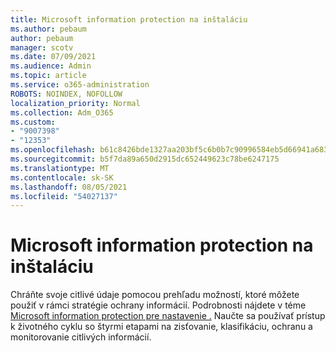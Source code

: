 ```yaml
---
title: Microsoft information protection na inštaláciu
ms.author: pebaum
author: pebaum
manager: scotv
ms.date: 07/09/2021
ms.audience: Admin
ms.topic: article
ms.service: o365-administration
ROBOTS: NOINDEX, NOFOLLOW
localization_priority: Normal
ms.collection: Adm_O365
ms.custom:
- "9007398"
- "12353"
ms.openlocfilehash: b61c8426bde1327aa203bf5c6b0b7c90996584eb5d66941a683e3672654619ac
ms.sourcegitcommit: b5f7da89a650d2915dc652449623c78be6247175
ms.translationtype: MT
ms.contentlocale: sk-SK
ms.lasthandoff: 08/05/2021
ms.locfileid: "54027137"
---
```

# <a name="microsoft-information-protection-setup-guide"></a>Microsoft information protection na inštaláciu

Chráňte svoje citlivé údaje pomocou prehľadu možností, ktoré môžete použiť v rámci stratégie ochrany informácií. Podrobnosti nájdete v téme [Microsoft information protection pre nastavenie .](https://admin.microsoft.com/adminportal/home#/modernonboarding/mipsetupguide) Naučte sa používať prístup k životného cyklu so štyrmi etapami na zisťovanie, klasifikáciu, ochranu a monitorovanie citlivých informácií.